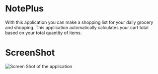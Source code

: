 # NotePlus

With this application you can make a shopping list for your daily grocery and shopping. This application automatically calculates your cart total based on your total quantity of items.

# ScreenShot

![Screen Shot of the application](https://i.ibb.co/BsPHTfB/Note-Plus-app-image.png)
